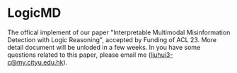 # LogicMD
The offical implement of our paper "Interpretable Multimodal Misinformation Detection with Logic Reasoning", accepted by Funding of ACL 23. More detail document will be unloded in a few weeks. In you have some questions related to this paper, please email me (liuhui3-c@my.cityu.edu.hk).
